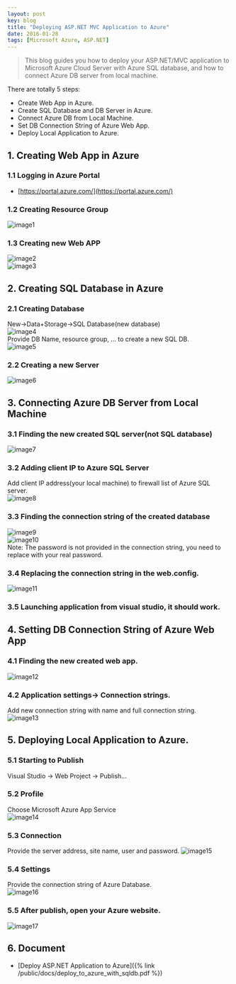 ```yaml
---
layout: post
key: blog
title: "Deploying ASP.NET MVC Application to Azure"
date: 2016-01-28
tags: [Microsoft Azure, ASP.NET]
---
```


> This blog guides you how to deploy your ASP.NET/MVC application to Microsoft Azure Cloud Server with Azure SQL database, and how to connect Azure DB server from local machine.

There are totally 5 steps:  

* Create Web App in Azure.
* Create SQL Database and DB Server in Azure.
* Connect Azure DB from Local Machine.
* Set DB Connection String of Azure Web App.
*  Deploy Local Application to Azure.

## 1. Creating Web App in Azure  
### 1.1 Logging in Azure Portal  
* [https://portal.azure.com/](https://portal.azure.com/)  

### 1.2 Creating Resource Group  
![image1](/public/pics/2016-01-28/image1.png)  
### 1.3 Creating new Web APP  
![image2](/public/pics/2016-01-28/image2.png)  
![image3](/public/pics/2016-01-28/image3.png)  

## 2. Creating SQL Database in Azure  
### 2.1 Creating Database
New-&gt;Data+Storage-&gt;SQL Database(new database)  
![image4](/public/pics/2016-01-28/image4.png)  
Provide DB Name, resource group, … to create a new SQL DB.  
![image5](/public/pics/2016-01-28/image5.png)  
### 2.2 Creating a new Server  
![image6](/public/pics/2016-01-28/image6.png)  

## 3. Connecting Azure DB Server from Local Machine  
### 3.1 Finding the new created SQL server(not SQL database)  
![image7](/public/pics/2016-01-28/image7.png)  
### 3.2 Adding client IP to Azure SQL Server
Add client IP address(your local machine) to firewall list of Azure SQL server.  
![image8](/public/pics/2016-01-28/image8.png)  
### 3.3 Finding the connection string of the created database  
![image9](/public/pics/2016-01-28/image9.png)  
![image10](/public/pics/2016-01-28/image10.png)  
Note: The password is not provided in the connection string, you need to replace with your real password.  
### 3.4 Replacing the connection string in the web.config.  
![image11](/public/pics/2016-01-28/image11.png)  
### 3.5 Launching application from visual studio, it should work.  

## 4. Setting DB Connection String of Azure Web App  
### 4.1 Finding the new created web app.  
![image12](/public/pics/2016-01-28/image12.png)  
### 4.2 Application settings-&gt; Connection strings.  
Add new connection string with name and full connection string.  
![image13](/public/pics/2016-01-28/image13.png)  

## 5. Deploying Local Application to Azure.  
### 5.1 Starting to Publish
Visual Studio -&gt; Web Project -&gt; Publish...  
### 5.2 Profile
Choose Microsoft Azure App Service  
![image14](/public/pics/2016-01-28/image14.png)  
### 5.3 Connection
Provide the server address, site name, user and password.
![image15](/public/pics/2016-01-28/image15.png)  
### 5.4 Settings
Provide the connection string of Azure Database.  
![image16](/public/pics/2016-01-28/image16.png)  
### 5.5 After publish, open your Azure website.  
![image17](/public/pics/2016-01-28/image17.png)  

## 6. Document
* [Deploy ASP.NET Application to Azure]({% link /public/docs/deploy_to_azure_with_sqldb.pdf %})
